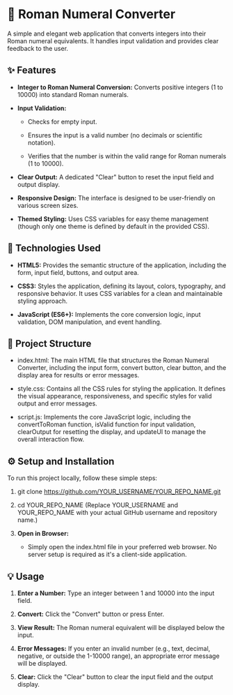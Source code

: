 🧮 Roman Numeral Converter
==========================

A simple and elegant web application that converts integers into their Roman numeral equivalents. It handles input validation and provides clear feedback to the user.

✨ Features
----------

*   **Integer to Roman Numeral Conversion:** Converts positive integers (1 to 10000) into standard Roman numerals.
    
*   **Input Validation:**
    
    *   Checks for empty input.
        
    *   Ensures the input is a valid number (no decimals or scientific notation).
        
    *   Verifies that the number is within the valid range for Roman numerals (1 to 10000).
        
*   **Clear Output:** A dedicated "Clear" button to reset the input field and output display.
    
*   **Responsive Design:** The interface is designed to be user-friendly on various screen sizes.
    
*   **Themed Styling:** Uses CSS variables for easy theme management (though only one theme is defined by default in the provided CSS).
    

🚀 Technologies Used
--------------------

*   **HTML5:** Provides the semantic structure of the application, including the form, input field, buttons, and output area.
    
*   **CSS3:** Styles the application, defining its layout, colors, typography, and responsive behavior. It uses CSS variables for a clean and maintainable styling approach.
    
*   **JavaScript (ES6+):** Implements the core conversion logic, input validation, DOM manipulation, and event handling.
    

📁 Project Structure
--------------------

*   index.html: The main HTML file that structures the Roman Numeral Converter, including the input form, convert button, clear button, and the display area for results or error messages.
    
*   style.css: Contains all the CSS rules for styling the application. It defines the visual appearance, responsiveness, and specific styles for valid output and error messages.
    
*   script.js: Implements the core JavaScript logic, including the convertToRoman function, isValid function for input validation, clearOutput for resetting the display, and updateUI to manage the overall interaction flow.
    

⚙️ Setup and Installation
-------------------------

To run this project locally, follow these simple steps:

1.  git clone https://github.com/YOUR_USERNAME/YOUR_REPO_NAME.git
    
2.  cd YOUR_REPO_NAME (Replace YOUR_USERNAME and YOUR_REPO_NAME with your actual GitHub username and repository name.)
    
3.  **Open in Browser:**
    
    *   Simply open the index.html file in your preferred web browser. No server setup is required as it's a client-side application.
        

💡 Usage
--------

1.  **Enter a Number:** Type an integer between 1 and 10000 into the input field.
    
2.  **Convert:** Click the "Convert" button or press Enter.
    
3.  **View Result:** The Roman numeral equivalent will be displayed below the input.
    
4.  **Error Messages:** If you enter an invalid number (e.g., text, decimal, negative, or outside the 1-10000 range), an appropriate error message will be displayed.
    
5.  **Clear:** Click the "Clear" button to clear the input field and the output display.
